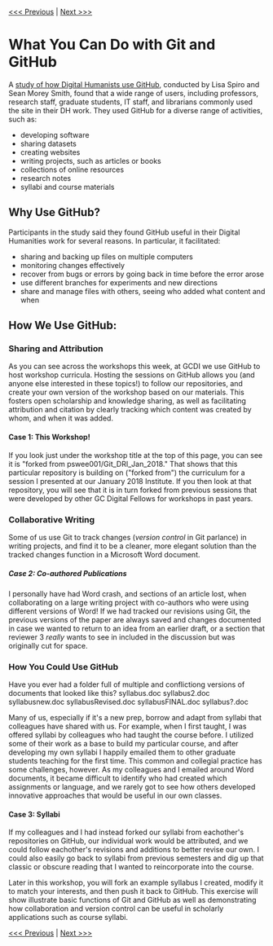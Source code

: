 [<<< Previous](concept.md) | [Next >>>](commandline.md)  

# What You Can Do with Git and GitHub

A [study of how Digital Humanists use GitHub](https://digitalscholarship.files.wordpress.com/2016/07/spirosmithdh2016githubpresentationfinal.pdf), conducted by Lisa Spiro and Sean Morey Smith, found that a wide range of users, including professors, research staff, graduate students, IT staff, and librarians commonly used the site in their DH work. They used GitHub for a diverse range of activities, such as:
- developing software
- sharing datasets
- creating websites
- writing projects, such as articles or books
- collections of online resources
- research notes
- syllabi and course materials

## Why Use GitHub?  
  
Participants in the study said they found GitHub useful in their Digital Humanities work for several reasons. In particular, it facilitated: 
- sharing and backing up files on multiple computers
- monitoring changes effectively
- recover from bugs or errors by going back in time before the error arose
- use different branches for experiments and new directions
- share and manage files with others, seeing who added what content and when

## How We Use GitHub:

### Sharing and Attribution
As you can see across the workshops this week, at GCDI we use GitHub to host workshop curricula. Hosting the sessions on GitHub allows you (and anyone else interested in these topics!) to follow our repositories, and create your own version of the workshop based on our materials. This fosters open scholarship and knowledge sharing, as well as facilitating attribution and citation by clearly tracking which content was created by whom, and when it was added. 
#### Case 1: This Workshop!
If you look just under the workshop title at the top of this page, you can see it is "forked from pswee001/Git_DRI_Jan_2018." That shows that this particular repository is building on ("forked from") the curriculum for a session I presented at our January 2018 Institute. If you then look at that repository, you will see that it is in turn forked from previous sessions that were developed by other GC Digital Fellows for workshops in past years. 

### Collaborative Writing
Some of us use Git to track changes (*version control* in Git parlance) in writing projects, and find it to be a cleaner, more elegant solution than the tracked changes function in a Microsoft Word document. 
##### Case 2: Co-authored Publications
I personally have had Word crash, and sections of an article lost, when collaborating on a large writing project with co-authors who were using different versions of Word! If we had tracked our revisions using Git, the previous versions of the paper are always saved and changes documented in case we wanted to return to an idea from an earlier draft, or a section that reviewer 3 *really* wants to see in included in the discussion but was originally cut for space. 

### How You Could Use GitHub

Have you ever had a folder full of multiple and conflictiong versions of documents that looked like this? 
syllabus.doc syllabus2.doc syllabusnew.doc syllabusRevised.doc syllabusFINAL.doc syllabus?.doc 

Many of us, especially if it's a new prep, borrow and adapt from syllabi that colleagues have shared with us. For example, when I first taught, I was offered syllabi by colleagues who had taught the course before. I utilized some of their work as a base to build my particular course, and after developing my own syllabi I happily emailed them to other graduate students teaching for the first time. This common and collegial practice has some challenges, however. As my colleagues and I emailed around Word documents, it became difficult to identify who had created which assignments or language, and we rarely got to see how others developed innovative approaches that would be useful in our own classes. 

#### Case 3: Syllabi
If my colleagues and I had instead forked our syllabi from eachother's repositories on GitHub, our individual work would be attributed, and we could follow eachother's revisions and additions to better revise our own. I could also easily go back to syllabi from previous semesters and dig up that classic or obscure reading that I wanted to reincorporate into the course.

Later in this workshop, you will fork an example syllabus I created, modify it to match your interests, and then push it back to GitHub. This exercise will show illustrate basic functions of Git and GitHub as well as demonstrating how collaboration and version control can be useful in scholarly applications such as course syllabi. 

[<<< Previous](concept.md) | [Next >>>](commandline.md)  

